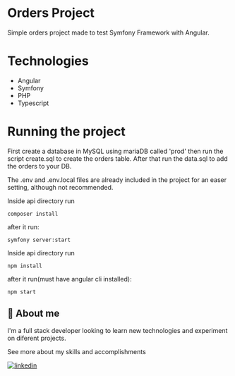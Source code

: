 
# Orders Project

Simple orders project made to test Symfony Framework with Angular.

# Technologies

- Angular
- Symfony
- PHP
- Typescript

# Running the project

First create a database in MySQL using mariaDB called 'prod' then run the script create.sql to create the orders table. After that run the data.sql to add the orders to your DB.

The .env and .env.local files are already included in the project for an easer setting, although not recommended.

Inside api directory run
```
composer install
```
after it run:
```
symfony server:start
```

Inside api directory run
```
npm install
```
after it run(must have angular cli installed):
```
npm start
```

## 🚀 About me

I'm a full stack developer looking to learn new technologies and experiment on diferent projects.

See more about my skills and accomplishments 

[![linkedin](https://img.shields.io/badge/linkedin-0A66C2?style=for-the-badge&logo=linkedin&logoColor=white)](https://www.linkedin.com/)